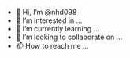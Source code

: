 - 👋 Hi, I’m @nhd098
- 👀 I’m interested in ...
- 🌱 I’m currently learning ...
- 💞️ I’m looking to collaborate on ...
- 📫 How to reach me ...

<!---
try to lear something new every day :)
--->

